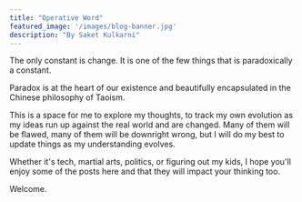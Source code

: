 ```yaml
---
title: "Operative Word"
featured_image: '/images/blog-banner.jpg'
description: "By Saket Kulkarni"
---
```

The only constant is change. It is one of the few things that is paradoxically a constant.

Paradox is at the heart of our existence and beautifully encapsulated in the Chinese philosophy of Taoism.

This is a space for me to explore my thoughts, to track my own evolution as my ideas run up against the real world and are changed. Many of them will be flawed, many of them will be downright wrong, but I will do my best to update things as my understanding evolves.

Whether it's tech, martial arts, politics, or figuring out my kids, I hope you'll enjoy some of the posts here and that they will impact your thinking too.

Welcome.